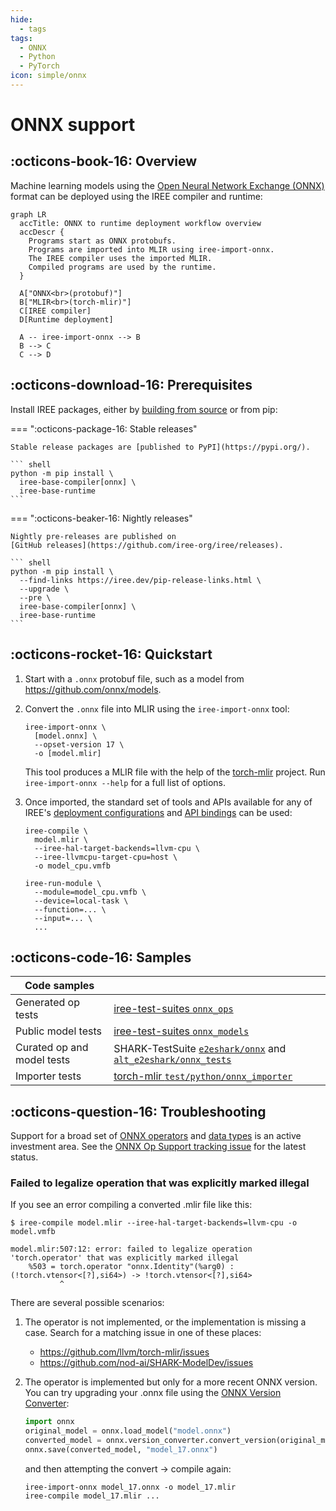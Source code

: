```yaml
---
hide:
  - tags
tags:
  - ONNX
  - Python
  - PyTorch
icon: simple/onnx
---
```


# ONNX support

## :octicons-book-16: Overview

Machine learning models using the
[Open Neural Network Exchange (ONNX)](https://onnx.ai/) format can be deployed
using the IREE compiler and runtime:

``` mermaid
graph LR
  accTitle: ONNX to runtime deployment workflow overview
  accDescr {
    Programs start as ONNX protobufs.
    Programs are imported into MLIR using iree-import-onnx.
    The IREE compiler uses the imported MLIR.
    Compiled programs are used by the runtime.
  }

  A["ONNX<br>(protobuf)"]
  B["MLIR<br>(torch-mlir)"]
  C[IREE compiler]
  D[Runtime deployment]

  A -- iree-import-onnx --> B
  B --> C
  C --> D
```

## :octicons-download-16: Prerequisites

Install IREE packages, either by
[building from source](../../building-from-source/getting-started.md#python-bindings)
or from pip:

=== ":octicons-package-16: Stable releases"

    Stable release packages are [published to PyPI](https://pypi.org/).

    ``` shell
    python -m pip install \
      iree-base-compiler[onnx] \
      iree-base-runtime
    ```

=== ":octicons-beaker-16: Nightly releases"

    Nightly pre-releases are published on
    [GitHub releases](https://github.com/iree-org/iree/releases).

    ``` shell
    python -m pip install \
      --find-links https://iree.dev/pip-release-links.html \
      --upgrade \
      --pre \
      iree-base-compiler[onnx] \
      iree-base-runtime
    ```

## :octicons-rocket-16: Quickstart

1. Start with a `.onnx` protobuf file, such as a model from
   <https://github.com/onnx/models>.

2. Convert the `.onnx` file into MLIR using the `iree-import-onnx` tool:

    ```shell
    iree-import-onnx \
      [model.onnx] \
      --opset-version 17 \
      -o [model.mlir]
    ```

    This tool produces a MLIR file with the help of the
    [torch-mlir](https://github.com/llvm/torch-mlir) project. Run
    `iree-import-onnx --help` for a full list of options.

3. Once imported, the standard set of tools and APIs available for any of
   IREE's [deployment configurations](../deployment-configurations/index.md) and
   [API bindings](../../reference/bindings/index.md) can be used:

    ```shell
    iree-compile \
      model.mlir \
      --iree-hal-target-backends=llvm-cpu \
      --iree-llvmcpu-target-cpu=host \
      -o model_cpu.vmfb

    iree-run-module \
      --module=model_cpu.vmfb \
      --device=local-task \
      --function=... \
      --input=... \
      ...
    ```

## :octicons-code-16: Samples

| Code samples |  |
| -- | -- |
Generated op tests | [iree-test-suites `onnx_ops`](https://github.com/iree-org/iree-test-suites/tree/main/onnx_ops)
Public model tests | [iree-test-suites `onnx_models`](https://github.com/iree-org/iree-test-suites/tree/main/onnx_models)
Curated op and model tests | SHARK-TestSuite [`e2eshark/onnx`](https://github.com/nod-ai/SHARK-TestSuite/tree/main/e2eshark/onnx) and [`alt_e2eshark/onnx_tests`](https://github.com/nod-ai/SHARK-TestSuite/tree/main/alt_e2eshark/onnx_tests)
Importer tests | [torch-mlir `test/python/onnx_importer`](https://github.com/llvm/torch-mlir/tree/main/test/python/onnx_importer)

## :octicons-question-16: Troubleshooting

Support for a broad set of [ONNX operators](https://onnx.ai/onnx/operators/)
and [data types](https://onnx.ai/onnx/intro/concepts.html#supported-types)
is an active investment area. See the
[ONNX Op Support tracking issue](https://github.com/nod-ai/SHARK-ModelDev/issues/215)
for the latest status.

### Failed to legalize operation that was explicitly marked illegal

If you see an error compiling a converted .mlir file like this:

```console
$ iree-compile model.mlir --iree-hal-target-backends=llvm-cpu -o model.vmfb

model.mlir:507:12: error: failed to legalize operation 'torch.operator' that was explicitly marked illegal
    %503 = torch.operator "onnx.Identity"(%arg0) : (!torch.vtensor<[?],si64>) -> !torch.vtensor<[?],si64>
           ^
```

There are several possible scenarios:

1. The operator is not implemented, or the implementation is missing a case.
   Search for a matching issue in one of these places:
     * <https://github.com/llvm/torch-mlir/issues>
     * <https://github.com/nod-ai/SHARK-ModelDev/issues>
2. The operator is implemented but only for a more recent ONNX version. You can
   try upgrading your .onnx file using the
   [ONNX Version Converter](https://github.com/onnx/onnx/blob/main/docs/VersionConverter.md):

    ```python title="convert_onnx_model.py"
    import onnx
    original_model = onnx.load_model("model.onnx")
    converted_model = onnx.version_converter.convert_version(original_model, 17)
    onnx.save(converted_model, "model_17.onnx")
    ```

    and then attempting the convert -> compile again:

    ```shell
    iree-import-onnx model_17.onnx -o model_17.mlir
    iree-compile model_17.mlir ...
    ```
